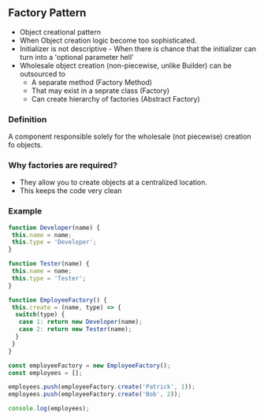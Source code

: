 ## Factory Pattern

* Object creational pattern
* When Object creation logic become too sophisticated.
* Initializer is not descriptive - When there is chance that the initializer can turn into a 'optional parameter hell'
* Wholesale object creation (non-piecewise, unlike Builder) can be outsourced to
  * A separate method (Factory Method)
  * That may exist in a seprate class (Factory)
  * Can create hierarchy of factories (Abstract Factory)
  
### Definition
A component responsible solely for the wholesale (not piecewise) creation fo objects.

### Why factories are required?
* They allow you to create objects at a centralized location.
* This keeps the code very clean

### Example

```js
function Developer(name) {
 this.name = name;
 this.type = 'Developer';
}

function Tester(name) {
 this.name = name;
 this.type = 'Tester';
}

function EmployeeFactory() {
 this.create = (name, type) => {
  switch(type) {
   case 1: return new Developer(name);
   case 2: return new Tester(name);
  }
 }
}

const employeeFactory = new EmployeeFactory();
const employees = [];

employees.push(employeeFactory.create('Patrick', 1));
employees.push(employeeFactory.create('Bob', 2));

console.log(employees);
```

